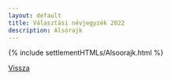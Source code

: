 ```yaml
---
layout: default
title: Választási névjegyzék 2022
description: Alsórajk
---
```


{% include settlementHTMLs/Alsoorajk.html %}

[Vissza](./)